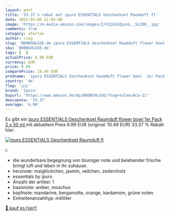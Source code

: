 ```yaml
---
layout: post
title: '33.37 % rabat auf ipuro ESSENTIALS Geschenkset Raumduft fl'
date: 2021-02-05 11:04:40
image: 'https://m.media-amazon.com/images/I/412U2nQyunL._SL200_.jpg'
comments: true
category: ofertas
author: ring
slug: 'B00BSHLGSE-de ipuro ESSENTIALS Geschenkset Raumduft flower bowl 1er Pack...'
sku: 'B00BSHLGSE-de'
tags: [  ]
actualPrice: 6.99 EUR
currency: EUR
price: 6.99
comparePrice: 10.49 EUR
prodname: 'ipuro ESSENTIALS Geschenkset Raumduft flower bowl  1er Pack  2 x 50 ml '
country: 'de'
flag: '🇩🇪'
brand: 'Ipuro'
buyurl: 'https://www.amazon.de/dp/B00BSHLGSE/?tag=tolees0ca-21'
descuento: '33.37'
average: '6.99'
---
```


Es gibt ein [ipuro ESSENTIALS Geschenkset Raumduft flower bowl  1er Pack  2 x 50 ml ](https://www.amazon.de/dp/B00BSHLGSE/?tag=tolees0ca-21) mit aktuellem Preis 6.99 EUR (original: 10.49 EUR) 33.37 % Rabatt hier:

[![ipuro ESSENTIALS Geschenkset Raumduft fl](https://m.media-amazon.com/images/I/412U2nQyunL._SL200_.jpg)](https://www.amazon.de/dp/B00BSHLGSE/?tag=tolees0ca-21)

ℹ️:

- die wunderbare begegnung von blumiger note und belebender frische bringt luft und leben in ihr zuhause.
- herznote: maiglöckchen, jasmin, veilchen, zedernholz
- essentials by ipuro
- Anzahl der artikel: 1
- basisnote: amber, moschus
- kopfnote: mandarine, bergamotte, orange, kardamom, grüne noten
- Einheitenanzahltyp: milliliter

[🛒 kauf es hier!!](https://www.amazon.de/dp/B00BSHLGSE/?tag=tolees0ca-21)
